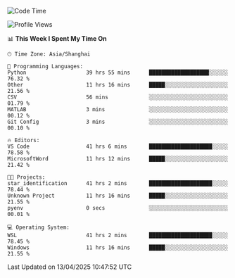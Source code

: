 <!--START_SECTION:waka-->
![Code Time](http://img.shields.io/badge/Code%20Time-2%2C604%20hrs%2013%20mins-blue)

![Profile Views](http://img.shields.io/badge/Profile%20Views-0-blue)

📊 **This Week I Spent My Time On** 

```text
🕑︎ Time Zone: Asia/Shanghai

💬 Programming Languages: 
Python                   39 hrs 55 mins      ███████████████████░░░░░░   76.32 % 
Other                    11 hrs 16 mins      █████░░░░░░░░░░░░░░░░░░░░   21.56 % 
CSV                      56 mins             ░░░░░░░░░░░░░░░░░░░░░░░░░   01.79 % 
MATLAB                   3 mins              ░░░░░░░░░░░░░░░░░░░░░░░░░   00.12 % 
Git Config               3 mins              ░░░░░░░░░░░░░░░░░░░░░░░░░   00.10 % 

🔥 Editors: 
VS Code                  41 hrs 6 mins       ████████████████████░░░░░   78.58 % 
MicrosoftWord            11 hrs 12 mins      █████░░░░░░░░░░░░░░░░░░░░   21.42 % 

🐱‍💻 Projects: 
star_identification      41 hrs 2 mins       ████████████████████░░░░░   78.44 % 
Unknown Project          11 hrs 16 mins      █████░░░░░░░░░░░░░░░░░░░░   21.55 % 
pyenv                    0 secs              ░░░░░░░░░░░░░░░░░░░░░░░░░   00.01 % 

💻 Operating System: 
WSL                      41 hrs 2 mins       ████████████████████░░░░░   78.45 % 
Windows                  11 hrs 16 mins      █████░░░░░░░░░░░░░░░░░░░░   21.55 % 
```


 Last Updated on 13/04/2025 10:47:52 UTC
<!--END_SECTION:waka-->